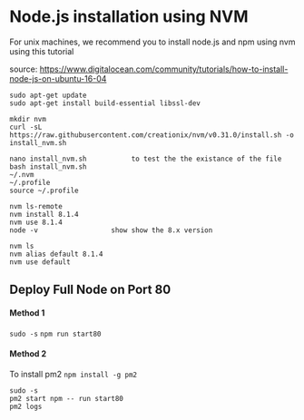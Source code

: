 # Node.js installation using NVM

For unix machines, we recommend you to install node.js and npm using nvm using this tutorial

source: https://www.digitalocean.com/community/tutorials/how-to-install-node-js-on-ubuntu-16-04

```
sudo apt-get update
sudo apt-get install build-essential libssl-dev

mkdir nvm
curl -sL https://raw.githubusercontent.com/creationix/nvm/v0.31.0/install.sh -o install_nvm.sh

nano install_nvm.sh           to test the the existance of the file
bash install_nvm.sh
~/.nvm
~/.profile
source ~/.profile

nvm ls-remote
nvm install 8.1.4
nvm use 8.1.4
node -v                  show show the 8.x version

nvm ls
nvm alias default 8.1.4
nvm use default
```


## Deploy Full Node on Port 80

#### Method 1
`sudo -s`
`npm run start80`

#### Method 2

To install pm2
`npm install -g pm2` 

```
sudo -s
pm2 start npm -- run start80
pm2 logs
```